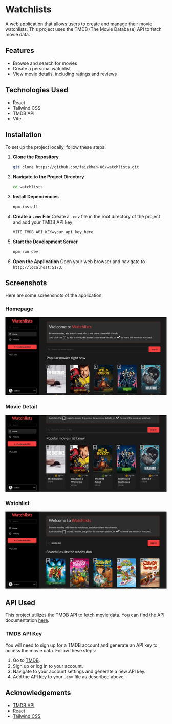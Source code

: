 # Watchlists

A web application that allows users to create and manage their movie watchlists. This project uses the TMDB (The Movie Database) API to fetch movie data.

## Features

- Browse and search for movies
- Create a personal watchlist
- View movie details, including ratings and reviews

## Technologies Used

- React
- Tailwind CSS
- TMDB API
- Vite

## Installation

To set up the project locally, follow these steps:

1. **Clone the Repository**
   ```bash
   git clone https://github.com/faizkhan-06/watchlists.git
   ```
2. **Navigate to the Project Directory**

   ```bash
   cd watchlists
   ```

3. **Install Dependencies**

   ```bash
   npm install
   ```

4. **Create a `.env` File**
   Create a `.env` file in the root directory of the project and add your TMDB API key:

   ```
   VITE_TMDB_API_KEY=your_api_key_here
   ```

5. **Start the Development Server**

   ```bash
   npm run dev
   ```

6. **Open the Application**
   Open your web browser and navigate to `http://localhost:5173`.

## Screenshots

Here are some screenshots of the application:

### Homepage

![Homepage](./public/screenshots/homepage.jpg)

### Movie Detail

![Movie Detail](./public/screenshots/moviedetails.jpg)

### Watchlist

![Watchlist](./public/screenshots/search.jpg)

## API Used

This project utilizes the TMDB API to fetch movie data. You can find the API documentation [here](https://developers.themoviedb.org/3).

### TMDB API Key

You will need to sign up for a TMDB account and generate an API key to access the movie data. Follow these steps:

1. Go to [TMDB](https://www.themoviedb.org/).
2. Sign up or log in to your account.
3. Navigate to your account settings and generate a new API key.
4. Add the API key to your `.env` file as described above.

## Acknowledgements

- [TMDB API](https://www.themoviedb.org/)
- [React](https://reactjs.org/)
- [Tailwind CSS](https://tailwindcss.com/)
